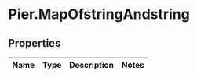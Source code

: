 # Pier.MapOfstringAndstring

## Properties
Name | Type | Description | Notes
------------ | ------------- | ------------- | -------------


